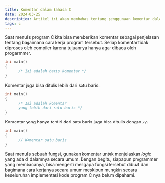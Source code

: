 ```yaml
---
title: Komentar dalam Bahasa C
date: 2024-03-25
description: Artikel ini akan membahas tentang penggunaan komentar dalam bahasa pemrograman C.
tags: c
---
```


Saat menulis program C kita bisa memberikan komentar sebagai penjelasan tentang bagaimana cara kerja program tersebut. Setiap komentar tidak diproses oleh compiler karena tujuannya hanya agar dibaca oleh progarmmer.

```c
int main()
{
      /* Ini adalah baris komentar */
}
```

Komentar juga bisa ditulis lebih dari satu baris:

```c
int main()
{
      /* Ini adalah komentar
      yang lebih dari satu baris */
}

```

Komentar yang hanya terdiri dari satu baris juga bisa ditulis dengan  `//`.

```c
int main()
{
      // Komentar satu baris
}

```

Saat menulis sebuah fungsi, gunakan komentar untuk menjelaskan  _logic_  yang ada di dalamnya secara umum. Dengan begitu, siapapun programmer yang membacanya, bisa mengerti mengapa fungsi tersebut dibuat dan bagimana cara kerjanya secara umum meskipun mungkin secara keseluruhan implementasi kode program C nya belum dipahami.